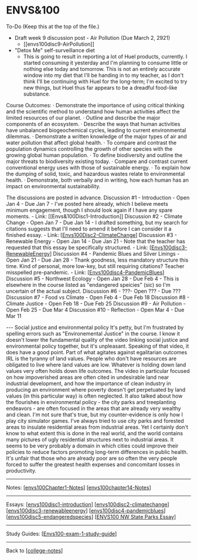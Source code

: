 # ENVS&100

To-Do (Keep this at the top of the file.)
 - Draft week 9 discussion post - Air Pollution (Due March 2, 2921)
   - [[envs100disc9-AirPollution]]
 - "Detox Me" self-surveillance diet
   - This is going to result in reporting a lot of Huel products, currently.  I started consuming it yesterday and I'm planning to consume little or nothing else today and tomorrow.  This is not an entirely accurate window into my diet that I'll be handing in to my teacher, as I don't think I'll be continuing with Huel for the long-term; I'm excited to try new things, but Huel thus far appears to be a dreadful food-like substance.

Course Outcomes:
· Demonstrate the importance of using critical thinking and the scientific method to understand how human activities affect the limited resources of our planet.
· Outline and describe the major components of an ecosystem. · Describe the ways that human activities have unbalanced biogeochemical cycles, leading to current environmental dilemmas.
· Demonstrate a written knowledge of the major types of air and water pollution that affect global health.
· To compare and contrast the population dynamics controlling the growth of other species with the growing global human population.
· To define biodiversity and outline the major threats to biodiversity existing today.
· Compare and contrast current conventional energy uses with those of sustainable energy.
· To explain how the dumping of solid, toxic, and hazardous wastes relate to environmental health. 
· Demonstrate, both verbally and in writing, how each human has an impact on environmental sustainability.

The discussions are posted in advance.
Discussion #1 - Introduction - Open Jan 4 - Due Jan 7 - I've posted here already, which I believe meets minimum engagement, though I should look again if I have any spare moments. - Link: [[Envs&100Disc1-Introduction]]
Discussion #2 - Climate Change - Open Jan 7 - Due Jan 14 - I drafted something, but my search for citations suggests that I'll need to amend it before I can consider it a finished essay. - Link: [[Envs100Disc2-ClimateChange]]
Discussion #3 - Renewable Energy - Open Jan 14 - Due Jan 21 - Note that the teacher has requested that this essay be specifically structured. - Link: [[Envs100disc3-RenewableEnergy]]
Discussion #4 - Pandemic Blues and Silver Linings - Open Jan 21 - Due Jan 28 - Thank goodness, less mandatory structure this time.  Kind of personal, more low-key, but still requiring citations?  Teacher misspelled pre-pandemic. - Link: [[Envs100disc4-PandemicBlues]]
Discussion #5 - Northwest Ecology - Open Jan 28 - Due Feb 4 - This is elsewhere in the course listed as "endangered speicies" (sic) so I'm uncertain of the actual subject.
Discussion #6 - ???- Open ??? - Due ???
Discussion #7 - Food vs Climate - Open Feb 4 - Due Feb 18
Discussion #8 - Climate Justice - Open Feb 18 - Due Feb 25
Discussion #9 - Air Pollution - Open Feb 25 - Due Mar 4
Discussion #10 - Reflection - Open Mar 4 - Due Mar 11

--- Social justice and environmental policy
It's petty, but I'm frustrated by spelling errors such as "Environemental Justice" in the course.  I know it doesn't lower the fundamental quality of the video linking social justice and environmental policy together, but it's unpleasant.
Speaking of that video, it does have a good point.  Part of what agitates against egalitarian outcomes IRL is the tyranny of land values.  People who don't have resources are obligated to live where land values are low.  Whatever is holding down land values very often holds down life outcomes.  The video in particular focused on how impoverished areas are often cited in undesirable land near industrial development, and how the importance of clean industry in producing an environment where poverty doesn't get perpetuated by land values (in this particular way) is often neglected.  It also talked about how the flourishes in environmental policy - the city parks and treeplanting endeavors - are often focused in the areas that are already very wealthy and clean.
I'm not sure that's true, but my counter-evidence is only how I play city simulator games.  I've always tried to use city parks and forested areas to insulate residential areas from industrial areas.  Yet I certainly don't know to what extent this is done in the real world, and the world contains many pictures of ugly residential structures next to industrial areas.  It seems to be very probably a domain in which cities could improve their policies to reduce factors promoting long-term differences in public health.  It's unfair that those who are already poor are so often the very people forced to suffer the greatest health expenses and concomitant losses in productivity.

---
Notes:
[[envs100Chapter1-Notes]]
[[envs100chapter14-Notes]]

---
Essays:
[[envs100disc1-introduction]]
[[envs100disc2-climatechange]]
[[envs100disc3-renewableenergy]]
[[envs100disc4-pandemicblues]]
[[envs100disc5-endangeredspecies]]
[[ENVS100 NW State Parks Essay]]

---
Study Guides:
[[Envs100-exam-1-study-guide]]

---
Back to [[college-notes]]

[//begin]: # "Autogenerated link references for markdown compatibility"
[envs100Chapter1-Notes]: envs100chapter1-notes.md "Envs100Chapter1 Notes"
[envs100chapter14-Notes]: envs100chapter14-notes.md "Envs100chapter14 Notes"
[envs100disc1-introduction]: envs100disc1-introduction.md "Envs&100Disc1 Introduction"
[envs100disc2-climatechange]: envs100disc2-climatechange.md "Envs&100Disc2 ClimateChange"
[envs100disc3-renewableenergy]: envs100disc3-renewableenergy.md "Envs100disc3 RenewableEnergy"
[envs100disc4-pandemicblues]: envs100disc4-pandemicblues.md "Envs100disc4 PandemicBlues"
[envs100disc5-endangeredspecies]: envs100disc5-endangeredspecies.md "Envs100disc5 EndangeredSpecies"
[ENVS100 NW State Parks Essay]: envs100-nw-state-parks-essay.md "ENVS100 NW State Parks Essay"
[Envs100-exam-1-study-guide]: envs100-exam-1-study-guide.md "Envs100 Exam 1 Study Guide"
[college-notes]: college-notes.md "college notes"
[//end]: # "Autogenerated link references"